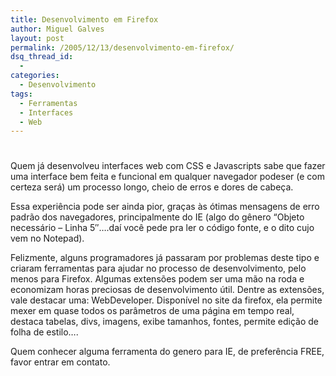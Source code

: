 ```yaml
---
title: Desenvolvimento em Firefox
author: Miguel Galves
layout: post
permalink: /2005/12/13/desenvolvimento-em-firefox/
dsq_thread_id:
  - 
categories:
  - Desenvolvimento
tags:
  - Ferramentas
  - Interfaces
  - Web
---
```

# 

Quem já desenvolveu interfaces web com CSS e Javascripts sabe que fazer uma interface bem feita e funcional em qualquer navegador podeser (e com certeza será) um processo longo, cheio de erros e dores de cabeça.

Essa experiência pode ser ainda pior, graças às ótimas mensagens de erro padrão dos navegadores, principalmente do IE (algo do gênero “Objeto necessário – Linha 5″….daí você pede pra ler o código fonte, e o dito cujo vem no Notepad).

Felizmente, alguns programadores já passaram por problemas deste tipo e criaram ferramentas para ajudar no processo de desenvolvimento, pelo menos para Firefox. Algumas extensões podem ser uma mão na roda e economizam horas preciosas de desenvolvimento útil. Dentre as extensões, vale destacar uma: WebDeveloper. Disponível no site da firefox, ela permite mexer em quase todos os parâmetros de uma página em tempo real, destaca tabelas, divs, imagens, exibe tamanhos, fontes, permite edição de folha de estilo….

Quem conhecer alguma ferramenta do genero para IE, de preferência FREE, favor entrar em contato.